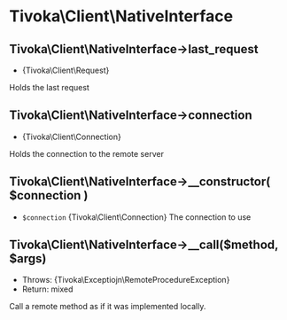# Tivoka\Client\NativeInterface

## Tivoka\Client\NativeInterface->last_request
 * {Tivoka\Client\Request}

Holds the last request

## Tivoka\Client\NativeInterface->connection
 * {Tivoka\Client\Connection}

Holds the connection to the remote server

## Tivoka\Client\NativeInterface->__constructor( $connection )
 * `$connection` {Tivoka\Client\Connection} The connection to use

## Tivoka\Client\NativeInterface->__call($method, $args)
 * Throws: {Tivoka\Exceptiojn\RemoteProcedureException}
 * Return: mixed

Call a remote method as if it was implemented locally.